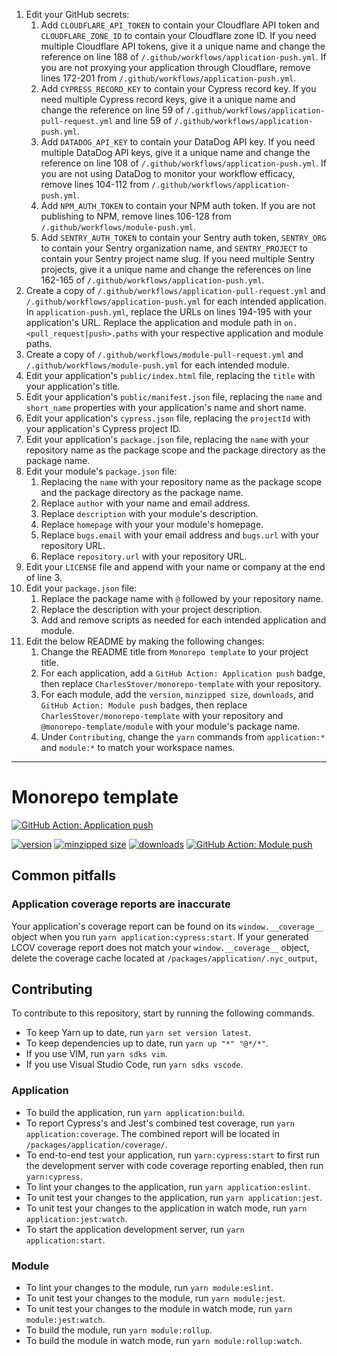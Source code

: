 1. Edit your GitHub secrets:
   1. Add `CLOUDFLARE_API_TOKEN` to contain your Cloudflare API token and
      `CLOUDFLARE_ZONE_ID` to contain your Cloudflare zone ID. If you need
      multiple Cloudflare API tokens, give it a unique name and change the
      reference on line 188 of `/.github/workflows/application-push.yml`. If you
      are not proxying your application through Cloudflare, remove lines 172-201
      from `/.github/workflows/application-push.yml`.
   2. Add `CYPRESS_RECORD_KEY` to contain your Cypress record key. If you need
      multiple Cypress record keys, give it a unique name and change the
      reference on line 59 of `/.github/workflows/application-pull-request.yml`
      and line 59 of `/.github/workflows/application-push.yml`.
   3. Add `DATADOG_API_KEY` to contain your DataDog API key. If you need
      multiple DataDog API keys, give it a unique name and change the reference
      on line 108 of `/.github/workflows/application-push.yml`. If you are not
      using DataDog to monitor your workflow efficacy, remove lines 104-112 from
      `/.github/workflows/application-push.yml`.
   4. Add `NPM_AUTH_TOKEN` to contain your NPM auth token. If you are not
      publishing to NPM, remove lines 106-128 from
      `/.github/workflows/module-push.yml`.
   5. Add `SENTRY_AUTH_TOKEN` to contain your Sentry auth token, `SENTRY_ORG` to
      contain your Sentry organization name, and `SENTRY_PROJECT` to contain
      your Sentry project name slug. If you need multiple Sentry projects, give
      it a unique name and change the references on line 162-165 of
      `/.github/workflows/application-push.yml`.
2. Create a copy of `/.github/workflows/application-pull-request.yml` and
   `/.github/workflows/application-push.yml` for each intended application. In
   `application-push.yml`, replace the URLs on lines 194-195 with your
   application's URL. Replace the application and module path in
   `on.<pull_request|push>.paths` with your respective application and module
   paths.
3. Create a copy of `/.github/workflows/module-pull-request.yml` and
   `/.github/workflows/module-push.yml` for each intended module.
4. Edit your application's `public/index.html` file, replacing the `title` with
   your application's title.
5. Edit your application's `public/manifest.json` file, replacing the `name` and
   `short_name` properties with your application's name and short name.
6. Edit your application's `cypress.json` file, replacing the `projectId` with
   your application's Cypress project ID.
7. Edit your application's `package.json` file, replacing the `name` with your
   repository name as the package scope and the package directory as the package
   name.
8. Edit your module's `package.json` file:
   1. Replacing the `name` with your repository name as the package scope and
      the package directory as the package name.
   2. Replace `author` with your name and email address.
   3. Replace `description` with your module's description.
   4. Replace `homepage` with your your module's homepage.
   5. Replace `bugs.email` with your email address and `bugs.url` with your
      repository URL.
   6. Replace `repository.url` with your repository URL.
9. Edit your `LICENSE` file and append with your name or company at the end of
   line 3.
10. Edit your `package.json` file:
    1. Replace the package name with `@` followed by your repository name.
    2. Replace the description with your project description.
    3. Add and remove scripts as needed for each intended application and
       module.
11. Edit the below README by making the following changes:
    1. Change the README title from `Monorepo template` to your project title.
    2. For each application, add a `GitHub Action: Application push` badge, then
       replace `CharlesStover/monorepo-template` with your repository.
    3. For each module, add the `version`, `minzipped size`, `downloads`, and
       `GitHub Action: Module push` badges, then replace
       `CharlesStover/monorepo-template` with your repository and
       `@monorepo-template/module` with your module's package name.
    4. Under `Contributing`, change the `yarn` commands from `application:*` and
       `module:*` to match your workspace names.

---

# Monorepo template

[![GitHub Action: Application push](https://github.com/CharlesStover/monorepo-template/actions/workflows/application-push.yml/badge.svg)](https://github.com/CharlesStover/monorepo-template/actions/workflows/application-push.yml)

[![version](https://img.shields.io/npm/v/@monorepo-template/module.svg?label=module)](https://www.npmjs.com/package/@monorepo-template/module)
[![minzipped size](https://img.shields.io/bundlephobia/minzip/@monorepo-template/module.svg)](https://www.npmjs.com/package/@monorepo-template/module)
[![downloads](https://img.shields.io/npm/dt/@monorepo-template/module.svg)](https://www.npmjs.com/package/@monorepo-template/module)
[![GitHub Action: Module push](https://github.com/CharlesStover/monorepo-template/actions/workflows/module-push.yml/badge.svg?branch=main)](https://github.com/CharlesStover/monorepo-template/actions/workflows/module-push.yml)

## Common pitfalls

### Application coverage reports are inaccurate

Your application's coverage report can be found on its `window.__coverage__`
object when you run `yarn application:cypress:start`. If your generated LCOV
coverage report does not match your `window.__coverage__` object, delete the
coverage cache located at `/packages/application/.nyc_output`,

## Contributing

To contribute to this repository, start by running the following commands.

- To keep Yarn up to date, run `yarn set version latest`.
- To keep dependencies up to date, run `yarn up "*" "@*/*"`.
- If you use VIM, run `yarn sdks vim`.
- If you use Visual Studio Code, run `yarn sdks vscode`.

### Application

- To build the application, run `yarn application:build`.
- To report Cypress's and Jest's combined test coverage, run
  `yarn application:coverage`. The combined report will be located in
  `/packages/application/coverage/`.
- To end-to-end test your application, run `yarn:cypress:start` to first run the
  development server with code coverage reporting enabled, then run
  `yarn:cypress`.
- To lint your changes to the application, run `yarn application:eslint`.
- To unit test your changes to the application, run `yarn application:jest`.
- To unit test your changes to the application in watch mode, run
  `yarn application:jest:watch`.
- To start the application development server, run `yarn application:start`.

### Module

- To lint your changes to the module, run `yarn module:eslint`.
- To unit test your changes to the module, run `yarn module:jest`.
- To unit test your changes to the module in watch mode, run
  `yarn module:jest:watch`.
- To build the module, run `yarn module:rollup`.
- To build the module in watch mode, run `yarn module:rollup:watch`.
